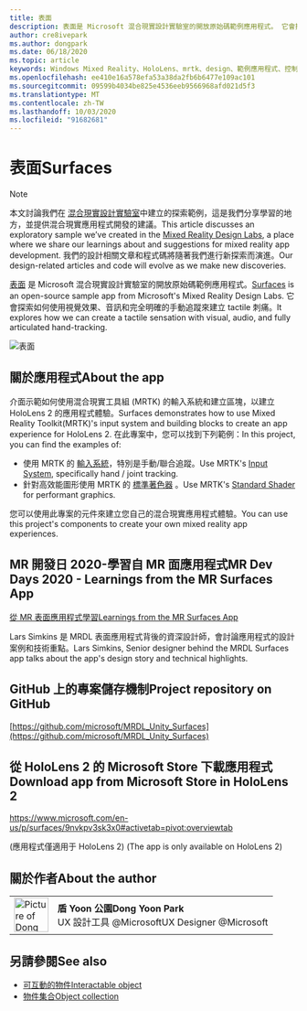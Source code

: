 ```yaml
---
title: 表面
description: 表面是 Microsoft 混合現實設計實驗室的開放原始碼範例應用程式。 它會探索如何使用視覺效果、音訊和完全明確的手動追蹤來建立 tactile 刺痛。
author: cre8ivepark
ms.author: dongpark
ms.date: 06/18/2020
ms.topic: article
keywords: Windows Mixed Reality、HoloLens、mrtk、design、範例應用程式、控制項
ms.openlocfilehash: ee410e16a578efa53a38da2fb6b6477e109ac101
ms.sourcegitcommit: 09599b4034be825e4536eeb9566968afd021d5f3
ms.translationtype: MT
ms.contentlocale: zh-TW
ms.lasthandoff: 10/03/2020
ms.locfileid: "91682681"
---
```

# <a name="surfaces"></a><span data-ttu-id="0f327-105">表面</span><span class="sxs-lookup"><span data-stu-id="0f327-105">Surfaces</span></span>

>[!NOTE]
><span data-ttu-id="0f327-106">本文討論我們在 [混合現實設計實驗室](https://github.com/Microsoft/MRDesignLabs_Unity)中建立的探索範例，這是我們分享學習的地方，並提供混合現實應用程式開發的建議。</span><span class="sxs-lookup"><span data-stu-id="0f327-106">This article discusses an exploratory sample we’ve created in the [Mixed Reality Design Labs](https://github.com/Microsoft/MRDesignLabs_Unity), a place where we share our learnings about and suggestions for mixed reality app development.</span></span> <span data-ttu-id="0f327-107">我們的設計相關文章和程式碼將隨著我們進行新探索而演進。</span><span class="sxs-lookup"><span data-stu-id="0f327-107">Our design-related articles and code will evolve as we make new discoveries.</span></span>

<span data-ttu-id="0f327-108">[表面](https://github.com/microsoft/MRDL_Unity_Surfaces)  是 Microsoft 混合現實設計實驗室的開放原始碼範例應用程式。</span><span class="sxs-lookup"><span data-stu-id="0f327-108">[Surfaces](https://github.com/microsoft/MRDL_Unity_Surfaces)  is an open-source sample app from Microsoft's Mixed Reality Design Labs.</span></span> <span data-ttu-id="0f327-109">它會探索如何使用視覺效果、音訊和完全明確的手動追蹤來建立 tactile 刺痛。</span><span class="sxs-lookup"><span data-stu-id="0f327-109">It explores how we can create a tactile sensation with visual, audio, and fully articulated hand-tracking.</span></span>

![表面](images/MRDL_Surfaces_1.jpg)

## <a name="about-the-app"></a><span data-ttu-id="0f327-111">關於應用程式</span><span class="sxs-lookup"><span data-stu-id="0f327-111">About the app</span></span>
<span data-ttu-id="0f327-112">介面示範如何使用混合現實工具組 (MRTK) 的輸入系統和建立區塊，以建立 HoloLens 2 的應用程式體驗。</span><span class="sxs-lookup"><span data-stu-id="0f327-112">Surfaces demonstrates how to use Mixed Reality Toolkit(MRTK)'s input system and building blocks to create an app experience for HoloLens 2.</span></span> <span data-ttu-id="0f327-113">在此專案中，您可以找到下列範例：</span><span class="sxs-lookup"><span data-stu-id="0f327-113">In this project, you can find the examples of:</span></span>
- <span data-ttu-id="0f327-114">使用 MRTK 的 [輸入系統](https://microsoft.github.io/MixedRealityToolkit-Unity/Documentation/Input/Overview.html)，特別是手動/聯合追蹤。</span><span class="sxs-lookup"><span data-stu-id="0f327-114">Use MRTK's [Input System](https://microsoft.github.io/MixedRealityToolkit-Unity/Documentation/Input/Overview.html), specifically hand / joint tracking.</span></span>
- <span data-ttu-id="0f327-115">針對高效能圖形使用 MRTK 的 [標準著色器](https://microsoft.github.io/MixedRealityToolkit-Unity/Documentation/README_MRTKStandardShader.html) 。</span><span class="sxs-lookup"><span data-stu-id="0f327-115">Use MRTK's [Standard Shader](https://microsoft.github.io/MixedRealityToolkit-Unity/Documentation/README_MRTKStandardShader.html) for performant graphics.</span></span>

<span data-ttu-id="0f327-116">您可以使用此專案的元件來建立您自己的混合現實應用程式體驗。</span><span class="sxs-lookup"><span data-stu-id="0f327-116">You can use this project's components to create your own mixed reality app experiences.</span></span>

## <a name="mr-dev-days-2020---learnings-from-the-mr-surfaces-app"></a><span data-ttu-id="0f327-117">MR 開發日 2020-學習自 MR 面應用程式</span><span class="sxs-lookup"><span data-stu-id="0f327-117">MR Dev Days 2020 - Learnings from the MR Surfaces App</span></span>
[<span data-ttu-id="0f327-118">從 MR 表面應用程式學習</span><span class="sxs-lookup"><span data-stu-id="0f327-118">Learnings from the MR Surfaces App</span></span>](https://channel9.msdn.com/Shows/Docs-Mixed-Reality/Learnings-from-the-MR-Surfaces-App)

<span data-ttu-id="0f327-119">Lars Simkins 是 MRDL 表面應用程式背後的資深設計師，會討論應用程式的設計案例和技術重點。</span><span class="sxs-lookup"><span data-stu-id="0f327-119">Lars Simkins, Senior designer behind the MRDL Surfaces app talks about the app's design story and technical highlights.</span></span>

## <a name="project-repository-on-github"></a><span data-ttu-id="0f327-120">GitHub 上的專案儲存機制</span><span class="sxs-lookup"><span data-stu-id="0f327-120">Project repository on GitHub</span></span>
[https://github.com/microsoft/MRDL_Unity_Surfaces](https://github.com/microsoft/MRDL_Unity_Surfaces)

## <a name="download-app-from-microsoft-store-in-hololens-2"></a><span data-ttu-id="0f327-121">從 HoloLens 2 的 Microsoft Store 下載應用程式</span><span class="sxs-lookup"><span data-stu-id="0f327-121">Download app from Microsoft Store in HoloLens 2</span></span>
https://www.microsoft.com/en-us/p/surfaces/9nvkpv3sk3x0#activetab=pivot:overviewtab

<span data-ttu-id="0f327-122"> (應用程式僅適用于 HoloLens 2) </span><span class="sxs-lookup"><span data-stu-id="0f327-122">(The app is only available on HoloLens 2)</span></span>

## <a name="about-the-author"></a><span data-ttu-id="0f327-123">關於作者</span><span class="sxs-lookup"><span data-stu-id="0f327-123">About the author</span></span>

<table style="border-collapse:collapse" padding-left="0px">
<tr>
<td style="border-style: none" width="60px"><img alt="Picture of Dong Yoon Park" width="60" height="60" src="images/dongyoonpark.jpg"></td>
<td style="border-style: none"><span data-ttu-id="0f327-124"><b>盾 Yoon 公園</b></span><span class="sxs-lookup"><span data-stu-id="0f327-124"><b>Dong Yoon Park</b></span></span><br><span data-ttu-id="0f327-125">UX 設計工具 @Microsoft</span><span class="sxs-lookup"><span data-stu-id="0f327-125">UX Designer @Microsoft</span></span></td>
</tr>
</table>

## <a name="see-also"></a><span data-ttu-id="0f327-126">另請參閱</span><span class="sxs-lookup"><span data-stu-id="0f327-126">See also</span></span>

* [<span data-ttu-id="0f327-127">可互動的物件</span><span class="sxs-lookup"><span data-stu-id="0f327-127">Interactable object</span></span>](../../design/interactable-object.md)
* [<span data-ttu-id="0f327-128">物件集合</span><span class="sxs-lookup"><span data-stu-id="0f327-128">Object collection</span></span>](../../design/object-collection.md)
